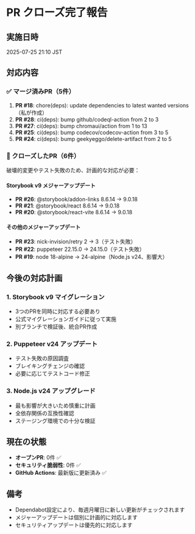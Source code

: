 # PR クローズ完了報告

## 実施日時
2025-07-25 21:10 JST

## 対応内容

### ✅ マージ済みPR（5件）
1. **PR #18**: chore(deps): update dependencies to latest wanted versions（私が作成）
2. **PR #28**: ci(deps): bump github/codeql-action from 2 to 3
3. **PR #27**: ci(deps): bump chromaui/action from 1 to 13
4. **PR #25**: ci(deps): bump codecov/codecov-action from 3 to 5
5. **PR #24**: ci(deps): bump geekyeggo/delete-artifact from 2 to 5

### 🚫 クローズしたPR（6件）
破壊的変更やテスト失敗のため、計画的な対応が必要：

#### Storybook v9 メジャーアップデート
- **PR #26**: @storybook/addon-links 8.6.14 → 9.0.18
- **PR #21**: @storybook/react 8.6.14 → 9.0.18
- **PR #20**: @storybook/react-vite 8.6.14 → 9.0.18

#### その他のメジャーアップデート
- **PR #23**: nick-invision/retry 2 → 3（テスト失敗）
- **PR #22**: puppeteer 22.15.0 → 24.15.0（テスト失敗）
- **PR #19**: node 18-alpine → 24-alpine（Node.js v24、影響大）

## 今後の対応計画

### 1. Storybook v9 マイグレーション
- 3つのPRを同時に対応する必要あり
- 公式マイグレーションガイドに従って実施
- 別ブランチで検証後、統合PR作成

### 2. Puppeteer v24 アップデート
- テスト失敗の原因調査
- ブレイキングチェンジの確認
- 必要に応じてテストコード修正

### 3. Node.js v24 アップグレード
- 最も影響が大きいため慎重に計画
- 全依存関係の互換性確認
- ステージング環境での十分な検証

## 現在の状態
- **オープンPR**: 0件 ✅
- **セキュリティ脆弱性**: 0件 ✅
- **GitHub Actions**: 最新版に更新済み ✅

## 備考
- Dependabot設定により、毎週月曜日に新しい更新がチェックされます
- メジャーアップデートは個別に計画的に対応します
- セキュリティアップデートは優先的に対応します